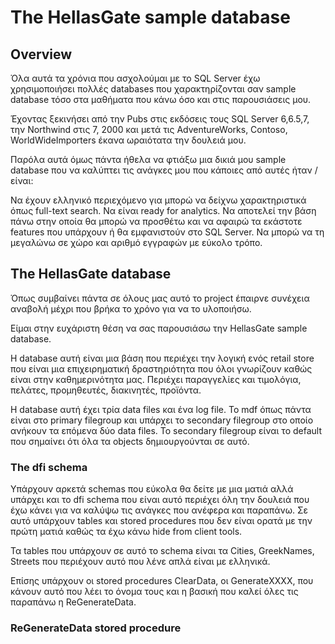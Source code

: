 # The HellasGate sample database

## Overview

Όλα αυτά τα χρόνια που ασχολούμαι με το SQL Server έχω χρησιμοποιήσει πολλές databases που χαρακτηρίζονται σαν sample database τόσο στα μαθήματα που κάνω όσο και στις παρουσιάσεις μου.

Έχοντας ξεκινήσει από την Pubs στις εκδόσεις τους SQL Server 6,6.5,7, την Northwind στις 7, 2000 και μετά τις AdventureWorks, Contoso, WorldWideImporters έκανα ωραιότατα την δουλειά μου.

Παρόλα αυτά όμως πάντα ήθελα να φτιάξω μια δικιά μου sample database που να καλύπτει τις ανάγκες μου που κάποιες από αυτές ήταν / είναι:

Να έχουν ελληνικό περιεχόμενο για μπορώ να δείχνω χαρακτηριστικά όπως full-text search.
Να είναι ready for analytics.
Να αποτελεί την βάση πάνω στην οποία θα μπορώ να προσθέτω και να αφαιρώ τα εκάστοτε features που υπάρχουν ή θα εμφανιστούν στο SQL Server.
Να μπορώ να τη μεγαλώνω σε χώρο και αριθμό εγγραφών με εύκολο τρόπο.

## Τhe HellasGate database
Όπως συμβαίνει πάντα σε όλους μας αυτό το project έπαιρνε συνέχεια αναβολή μέχρι που βρήκα το χρόνο για να το υλοποιήσω.

Είμαι στην ευχάριστη θέση να σας παρουσιάσω την HellasGate sample database.

H database αυτή είναι μια βάση που περιέχει την λογική ενός retail store που είναι μια επιχειρηματική δραστηριότητα που όλοι γνωρίζουν καθώς είναι στην καθημερινότητα μας. Περιέχει παραγγελίες και τιμολόγια, πελάτες, προμηθευτές, διακινητές, προϊόντα.

H database αυτή έχει τρία data files και ένα log file. Το mdf όπως πάντα είναι στο primary filegroup και υπάρχει το secondary filegroup στο οποίο ανήκουν τα επόμενα δύο data files. Το secondary filegroup είναι το default που σημαίνει ότι όλα τα objects δημιουργούνται σε αυτό.

### The dfi schema
Υπάρχουν αρκετά schemas που εύκολα θα δείτε με μια ματιά αλλά υπάρχει και το dfi schema που είναι αυτό περιέχει όλη την δουλειά που έχω κάνει για να καλύψω τις ανάγκες που ανέφερα και παραπάνω. Σε αυτό υπάρχουν tables και stored procedures που δεν είναι ορατά με την πρώτη ματιά καθώς τα έχω κάνω hide from client tools.

Τα tables που υπάρχουν σε αυτό το schema είναι τα Cities, GreekNames, Streets που περιέχουν αυτό που λένε απλά είναι με ελληνικά.

Επίσης υπάρχουν οι stored procedures ClearData, οι GenerateΧΧΧΧ, που κάνουν αυτό που λέει το όνομα τους και η βασική που καλεί όλες τις παραπάνω η ReGenerateData.

### ReGenerateData stored procedure
